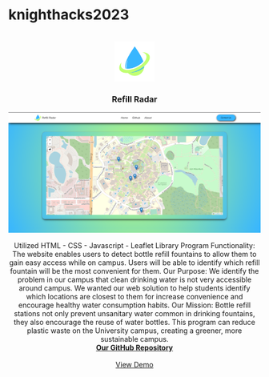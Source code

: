 # knighthacks2023
<a name = "Read Me-top"></a>

<br />
<div align="center">
    <a href=https://github.com/WhitlockAdam/knighthacks2023>
        <img src="images/Untitled_design__1_-removebg-preview.png" alt="Logo" width="80" height="80">
        </a>
<h3 align="center">Refill Radar</h3>
    <img src="images/demo image.png" alt="Website Example">
<p align="center">
    
Utilized HTML - CSS - Javascript - Leaflet Library
Program Functionality:
The website enables users to detect bottle refill fountains to allow them to gain easy access while on campus. Users will be able to identify which refill fountain will be the most convenient for them.
Our Purpose: 
We identify the problem in our campus that clean drinking water is not very accessible around campus. We wanted our web solution to help students identify which locations are closest to them for increase convenience and encourage healthy water consumption habits.
Our Mission: 
Bottle refill stations not only prevent unsanitary water common in drinking fountains, they also encourage the reuse of water bottles. This program can reduce plastic waste on the University campus, creating a greener, more sustainable campus.
    <br />
    <a href="https://github.com/WhitlockAdam/knighthacks2023"><strong>Our GitHub Repository</strong></a>
    <br />
    <br />
    <a href="https://whitlockadam.github.io/knighthacks2023/">View Demo</a>
    </p>
    </div>
